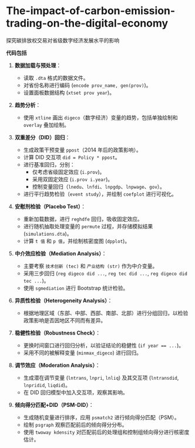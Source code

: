 # The-impact-of-carbon-emission-trading-on-the-digital-economy
探究碳排放权交易对省级数字经济发展水平的影响

**代码包括**

1. **数据加载与预处理**：
   - 读取 `.dta` 格式的数据文件。
   - 对省份名称进行编码 (`encode prov_name, gen(prov)`)。
   - 设置面板数据结构 (`xtset prov year`)。

2. **趋势分析**：
   - 使用 `xtline` 画出 `digeco`（数字经济）变量的趋势，包括单独绘制和 `overlay` 叠加绘制。

3. **双重差分（DID）回归**：
   - 生成政策干预变量 `ppost`（2014 年后的政策影响）。
   - 计算 DID 交互项 `did = Policy * ppost`。
   - 进行基准回归，分别：
     - 仅考虑省级固定效应 (`i.prov`)。
     - 采用双固定效应 (`i.prov i.year`)。
     - 控制变量回归（`lnedu`、`lnfdi`、`lnpgdp`、`lnpwage`、`gov`）。
   - 进行平行趋势检验（`event study`），并绘制 `coefplot` 进行可视化。

4. **安慰剂检验（Placebo Test）**：
   - 重新加载数据，进行 `reghdfe` 回归，吸收固定效应。
   - 进行随机抽取处理变量的 `permute` 过程，并存储模拟结果 (`simulations.dta`)。
   - 计算 `t 值` 和 `p 值`，并绘制核密度图 (`dpplot`)。

5. **中介效应检验（Mediation Analysis）**：
   - 主要考察 `技术创新 (tec)` 和 `产业结构 (str)` 作为中介变量。
   - 采用三步回归 (`reg digeco did ...`, `reg tec did ...`, `reg digeco did tec ...`)。
   - 使用 `sgmediation` 进行 Bootstrap 统计检验。

6. **异质性检验（Heterogeneity Analysis）**：
   - 根据地理区域（东部、中部、西部、南部、北部）进行分组回归，以检验政策影响是否因地区不同而有差异。

7. **稳健性检验（Robustness Check）**：
   - 更换时间窗口进行回归分析，以验证结论的稳健性 (`if year == ...`)。
   - 采用不同的被解释变量 (`minmax_digeco`) 进行回归。

8. **调节效应（Moderation Analysis）**：
   - 生成潜在调节变量 (`lntrans`, `lnpri`, `lnliq`) 及其交互项 (`lntransdid`, `lnpridid`, `liqdid`)。
   - 在 DID 回归模型中加入交互项，观察其影响。

9. **倾向得分匹配+DID（PSM-DID）**：
   - 生成随机变量进行排序，应用 `psmatch2` 进行倾向得分匹配（PSM）。
   - 绘制 `psgraph` 观察匹配前后的倾向得分分布。
   - 使用 `twoway kdensity` 对匹配前后的处理组和控制组倾向得分进行核密度估计。
